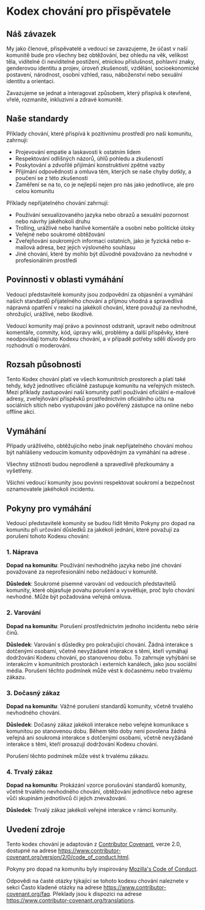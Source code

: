# Kodex chování pro přispěvatele

## Náš závazek

My jako členové, přispěvatelé a vedoucí se zavazujeme, že účast v naší komunitě bude pro všechny bez obtěžování, bez ohledu na věk, velikost těla, viditelné či neviditelné postižení, etnickou příslušnost, pohlavní znaky, genderovou identitu a projev, úroveň zkušeností, vzdělání, socioekonomické postavení, národnost, osobní vzhled, rasu, náboženství nebo sexuální identitu a orientaci.

Zavazujeme se jednat a interagovat způsobem, který přispívá k otevřené, vřelé, rozmanité, inkluzivní a zdravé komunitě.

## Naše standardy

Příklady chování, které přispívá k pozitivnímu prostředí pro naši
komunitu, zahrnují:

* Projevování empatie a laskavosti k ostatním lidem
* Respektování odlišných názorů, úhlů pohledu a zkušeností
* Poskytování a zdvořilé přijímání konstruktivní zpětné vazby
* Přijímání odpovědnosti a omluva těm, kterých se naše chyby dotkly,
a poučení se z této zkušenosti
* Zaměření se na to, co je nejlepší nejen pro nás jako jednotlivce, ale pro celou komunitu

Příklady nepřijatelného chování zahrnují:

* Používání sexualizovaného jazyka nebo obrazů a sexuální pozornost nebo návrhy jakéhokoli druhu
* Trolling, urážlivé nebo hanlivé komentáře a osobní nebo politické útoky
* Veřejné nebo soukromé obtěžování
* Zveřejňování soukromých informací ostatních, jako je fyzická nebo e-mailová adresa, bez jejich výslovného souhlasu
* Jiné chování, které by mohlo být důvodně považováno za nevhodné v profesionálním prostředí

## Povinnosti v oblasti vymáhání

Vedoucí představitelé komunity jsou zodpovědní za objasnění a vymáhání našich standardů
přijatelného chování a přijmou vhodná a spravedlivá nápravná opatření v reakci na jakékoli chování, které považují za nevhodné, ohrožující, urážlivé,
nebo škodlivé.

Vedoucí komunity mají právo a povinnost odstranit, upravit nebo odmítnout
komentáře, commity, kód, úpravy wiki, problémy a další příspěvky, které
neodpovídají tomuto Kodexu chování, a v případě potřeby sdělí důvody pro rozhodnutí o moderování.

## Rozsah působnosti

Tento Kodex chování platí ve všech komunitních prostorech a platí také tehdy, když
jednotlivec oficiálně zastupuje komunitu na veřejných místech.
Mezi příklady zastupování naší komunity patří používání oficiální e-mailové adresy,
zveřejňování příspěvků prostřednictvím oficiálního účtu na sociálních sítích nebo vystupování jako pověřený
zástupce na online nebo offline akci.

## Vymáhání

Případy urážlivého, obtěžujícího nebo jinak nepřijatelného chování mohou být
nahlášeny vedoucím komunity odpovědným za vymáhání na adrese
.

Všechny stížnosti budou neprodleně a spravedlivě přezkoumány a vyšetřeny.

Všichni vedoucí komunity jsou povinni respektovat soukromí a bezpečnost
oznamovatele jakéhokoli incidentu.

## Pokyny pro vymáhání

Vedoucí představitelé komunity se budou řídit těmito Pokyny pro dopad na komunitu při určování
důsledků za jakékoli jednání, které považují za porušení tohoto Kodexu chování:

### 1. Náprava

**Dopad na komunitu**: Používání nevhodného jazyka nebo jiné chování považované za
neprofesionální nebo nežádoucí v komunitě.

**Důsledek**: Soukromé písemné varování od vedoucích představitelů komunity, které
objasňuje povahu porušení a vysvětluje, proč bylo
chování nevhodné. Může být požadována veřejná omluva.

### 2. Varování

**Dopad na komunitu**: Porušení prostřednictvím jednoho incidentu nebo série
činů.

**Důsledek**: Varování s důsledky pro pokračující chování. Žádná
interakce s dotčenými osobami, včetně nevyžádané interakce s
těmi, kteří vymáhají dodržování Kodexu chování, po stanovenou dobu. To
zahrnuje vyhýbání se interakcím v komunitních prostorách i externích kanálech,
jako jsou sociální média. Porušení těchto podmínek může vést k dočasnému nebo
trvalému zákazu.

### 3. Dočasný zákaz

**Dopad na komunitu**: Vážné porušení standardů komunity, včetně trvalého nevhodného chování.

**Důsledek**: Dočasný zákaz jakékoli interakce nebo veřejné komunikace s komunitou po stanovenou dobu. Během této doby není povolena žádná veřejná ani soukromá interakce s dotčenými osobami, včetně nevyžádané interakce s těmi, kteří prosazují dodržování Kodexu chování.

Porušení těchto podmínek může vést k trvalému zákazu.

### 4. Trvalý zákaz

**Dopad na komunitu**: Prokázání vzorce porušování standardů komunity, včetně trvalého nevhodného chování, obtěžování jednotlivce nebo agrese vůči skupinám jednotlivců či jejich znevažování.

**Důsledek**: Trvalý zákaz jakékoli veřejné interakce v rámci komunity.

## Uvedení zdroje

Tento kodex chování je adaptován z [Contributor Covenant][homepage],
verze 2.0, dostupné na adrese
https://www.contributor-covenant.org/version/2/0/code_of_conduct.html.

Pokyny pro dopad na komunitu byly inspirovány [Mozilla's Code of Conduct](https://github.com/mozilla/diversity).

[homepage]: https://www.contributor-covenant.org

Odpovědi na časté otázky týkající se tohoto kodexu chování naleznete v sekci Často kladené otázky na adrese
https://www.contributor-covenant.org/faq. Překlady jsou k dispozici na adrese
https://www.contributor-covenant.org/translations.
